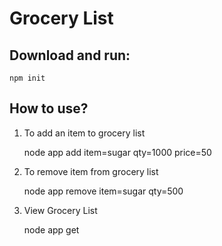 # Grocery List
## Download and run:

    npm init

## How to use?
1. To add an item to grocery list

    node app add item=sugar qty=1000 price=50
2. To remove item from grocery list

    node app remove item=sugar qty=500
3. View Grocery List

    node app get 